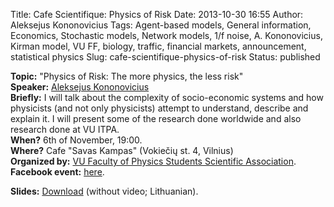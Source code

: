 Title: Cafe Scientifique: Physics of Risk
Date: 2013-10-30 16:55
Author: Aleksejus Kononovicius
Tags: Agent-based models, General information, Economics, Stochastic models, Network models, 1/f noise, A. Kononovicius, Kirman model, VU FF, biology, traffic, financial markets, announcement, statistical physics
Slug: cafe-scientifique-physics-of-risk
Status: published

**Topic:** "Physics of Risk: The
more physics, the less risk"  
**Speaker:** [Aleksejus Kononovicius](http://kononovicius.lt/)  
**Briefly:** I will talk about the complexity of socio-economic systems
and how physicists (and not only physicists) attempt to understand,
describe and explain it. I will present some of the research done
worldwide and also research done at VU ITPA.  
**When?** 6th of November, 19:00.  
**Where?** Cafe "Savas Kampas" (Vokiečių st. 4, Vilnius)  
**Organized by:** [VU Faculty of Physics Students Scientific
Association](http://www.smd.ff.vu.lt/).  
**Facebook event:**
[here](https://www.facebook.com/events/197125190473421/).

**Slides:**
[Download](/uploads/2013/09/Kononovicius2013CafeSci.pdf)
(without video; Lithuanian).
